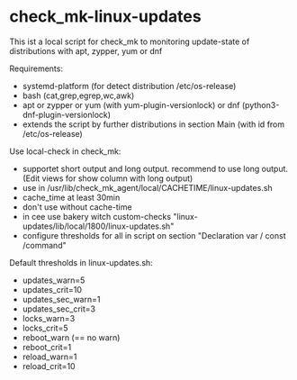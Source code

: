 # check_mk-linux-updates
This ist a local script for check_mk to monitoring update-state of distributions with apt, zypper, yum or dnf

Requirements:
* systemd-platform (for detect distribution /etc/os-release)
* bash (cat,grep,egrep,wc,awk)
* apt or zypper or yum (with yum-plugin-versionlock) or dnf (python3-dnf-plugin-versionlock)
* extends the script by further distributions in section Main (with id from /etc/os-release)

Use local-check in check_mk:
* supportet short output and long output. recommend to use long output. (Edit views for show column with long output)
* use in /usr/lib/check_mk_agent/local/CACHETIME/linux-updates.sh
* cache_time at least 30min
* don't use without cache-time
* in cee use bakery witch custom-checks  "linux-updates/lib/local/1800/linux-updates.sh"
* configure thresholds for all in script on section "Declaration var / const /command" 

Default thresholds in linux-updates.sh: 
* updates_warn=5
* updates_crit=10
* updates_sec_warn=1
* updates_sec_crit=3
* locks_warn=3
* locks_crit=5
* reboot_warn  (== no warn)
* reboot_crit=1
* reload_warn=1
* reload_crit=10
